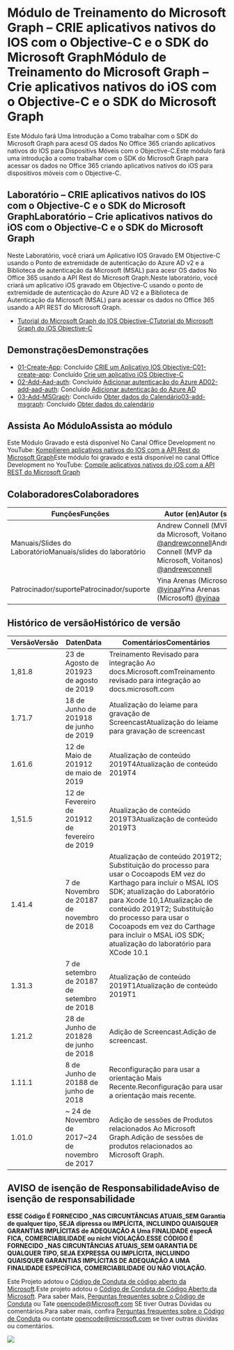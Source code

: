 # <a name="mdulo-de-treinamento-do-microsoft-graph--crie-aplicativos-nativos-do-ios-com-o-objective-c-e-o-sdk-do-microsoft-graph"></a><span data-ttu-id="e1896-101">Módulo de Treinamento do Microsoft Graph – CRIE aplicativos nativos do IOS com o Objective-C e o SDK do Microsoft Graph</span><span class="sxs-lookup"><span data-stu-id="e1896-101">Módulo de Treinamento do Microsoft Graph – Crie aplicativos nativos do iOS com o Objective-C e o SDK do Microsoft Graph</span></span>

<span data-ttu-id="e1896-102">Este Módulo fará Uma Introdução a Como trabalhar com o SDK do Microsoft Graph para acesd OS dados No Office 365 criando aplicativos nativos do IOS para Dispositivs Móveis com o Objective-C.</span><span class="sxs-lookup"><span data-stu-id="e1896-102">Este módulo fará uma introdução a como trabalhar com o SDK do Microsoft Graph para acessar os dados no Office 365 criando aplicativos nativos do iOS para dispositivos móveis com o Objective-C.</span></span>

## <a name="laboratrio--crie-aplicativos-nativos-do-ios-com-o-objective-c-e-o-sdk-do-microsoft-graph"></a><span data-ttu-id="e1896-103">Laboratório – CRIE aplicativos nativos do IOS com o Objective-C e o SDK do Microsoft Graph</span><span class="sxs-lookup"><span data-stu-id="e1896-103">Laboratório – Crie aplicativos nativos do iOS com o Objective-C e o SDK do Microsoft Graph</span></span>

<span data-ttu-id="e1896-104">Neste Laboratório, você criará um Aplicativo IOS Gravado EM Objective-C usando o Ponto de extremidade de autenticação do Azure AD v2 e a Biblioteca de autenticação da Microsoft (MSAL) para acesr OS dados No Office 365 usando a API Rest do Microsoft Graph.</span><span class="sxs-lookup"><span data-stu-id="e1896-104">Neste laboratório, você criará um aplicativo iOS gravado em Objective-C usando o ponto de extremidade de autenticação do Azure AD V2 e a Biblioteca de Autenticação da Microsoft (MSAL) para acessar os dados no Office 365 usando a API REST do Microsoft Graph.</span></span>

- [<span data-ttu-id="e1896-105">Tutorial do Microsoft Graph do IOS Objective-C</span><span class="sxs-lookup"><span data-stu-id="e1896-105">Tutorial do Microsoft Graph do iOS Objective-C</span></span>](https://docs.microsoft.com/graph/tutorials/ios-objectivec)

## <a name="demonstraes"></a><span data-ttu-id="e1896-106">Demonstrações</span><span class="sxs-lookup"><span data-stu-id="e1896-106">Demonstrações</span></span>

- <span data-ttu-id="e1896-107">[01-Create-App](demos/01-create-app): Concluído [CRIE um Aplicativo IOS Objective-C](https://docs.microsoft.com/graph/tutorials/ios-objectivec?tutorial-step=1)</span><span class="sxs-lookup"><span data-stu-id="e1896-107">[01-create-app](demos/01-create-app): Concluído [Crie um aplicativo iOS Objective-C](https://docs.microsoft.com/graph/tutorials/ios-objectivec?tutorial-step=1)</span></span>
- <span data-ttu-id="e1896-108">[02-Add-Aad-auth](demos/02-add-aad-auth): Concluído [Adicionar autenticação do Azure AD](https://docs.microsoft.com/graph/tutorials/ios-objectivec?tutorial-step=3)</span><span class="sxs-lookup"><span data-stu-id="e1896-108">[02-add-aad-auth](demos/02-add-aad-auth): Concluído [Adicionar autenticação do Azure AD](https://docs.microsoft.com/graph/tutorials/ios-objectivec?tutorial-step=3)</span></span>
- <span data-ttu-id="e1896-109">[03-Add-MSGraph](demos/03-add-msgraph): Concluído [Obter dados do Calendário](https://docs.microsoft.com/graph/tutorials/ios-objectivec?tutorial-step=4)</span><span class="sxs-lookup"><span data-stu-id="e1896-109">[03-add-msgraph](demos/03-add-msgraph): Concluído [Obter dados do calendário](https://docs.microsoft.com/graph/tutorials/ios-objectivec?tutorial-step=4)</span></span>

## <a name="assista-ao-mdulo"></a><span data-ttu-id="e1896-110">Assista Ao Módulo</span><span class="sxs-lookup"><span data-stu-id="e1896-110">Assista ao módulo</span></span>

<span data-ttu-id="e1896-111">Este Módulo Gravado e está disponível No Canal Office Development no YouTube: [Kompilieren aplicativos nativos do IOS com a API Rest do Microsoft Graph](https://youtu.be/Gg8Qy1Dqyzw)</span><span class="sxs-lookup"><span data-stu-id="e1896-111">Este módulo foi gravado e está disponível no canal Office Development no YouTube: [Compile aplicativos nativos do iOS com a API REST do Microsoft Graph](https://youtu.be/Gg8Qy1Dqyzw)</span></span>

## <a name="colaboradores"></a><span data-ttu-id="e1896-112">Colaboradores</span><span class="sxs-lookup"><span data-stu-id="e1896-112">Colaboradores</span></span>

| <span data-ttu-id="e1896-113">Funções</span><span class="sxs-lookup"><span data-stu-id="e1896-113">Funções</span></span> | <span data-ttu-id="e1896-114">Autor (en)</span><span class="sxs-lookup"><span data-stu-id="e1896-114">Autor (s)</span></span> |
| -------------------- | ------------------------------------------------------------------------------------- |
| <span data-ttu-id="e1896-115">Manuais/Slides do Laboratório</span><span class="sxs-lookup"><span data-stu-id="e1896-115">Manuais/slides do laboratório</span></span> | <span data-ttu-id="e1896-116">Andrew Connell (MVP da Microsoft, Voitanos) [@andrewconnell](//github.com/andrewconnell)</span><span class="sxs-lookup"><span data-stu-id="e1896-116">Andrew Connell (MVP da Microsoft, Voitanos) [@andrewconnell](//github.com/andrewconnell)</span></span> |
| <span data-ttu-id="e1896-117">Patrocinador/suporte</span><span class="sxs-lookup"><span data-stu-id="e1896-117">Patrocinador/suporte</span></span> | <span data-ttu-id="e1896-118">Yina Arenas (Microsoft) [@yinaa](//github.com/yinaa)</span><span class="sxs-lookup"><span data-stu-id="e1896-118">Yina Arenas (Microsoft) [@yinaa](//github.com/yinaa)</span></span> |

## <a name="histrico-de-verso"></a><span data-ttu-id="e1896-119">Histórico de versão</span><span class="sxs-lookup"><span data-stu-id="e1896-119">Histórico de versão</span></span>

| <span data-ttu-id="e1896-120">Versão</span><span class="sxs-lookup"><span data-stu-id="e1896-120">Versão</span></span> | <span data-ttu-id="e1896-121">Daten</span><span class="sxs-lookup"><span data-stu-id="e1896-121">Data</span></span> | <span data-ttu-id="e1896-122">Comentários</span><span class="sxs-lookup"><span data-stu-id="e1896-122">Comentários</span></span> |
| ------- | ------------------ | ------------------------------------------------------------------------------------------------------------------------------------ |
| <span data-ttu-id="e1896-123">1,8</span><span class="sxs-lookup"><span data-stu-id="e1896-123">1.8</span></span> | <span data-ttu-id="e1896-124">23 de Agosto de 2019</span><span class="sxs-lookup"><span data-stu-id="e1896-124">23 de agosto de 2019</span></span> | <span data-ttu-id="e1896-125">Treinamento Revisado para integração Ao docs.Microsoft.com</span><span class="sxs-lookup"><span data-stu-id="e1896-125">Treinamento revisado para integração ao docs.microsoft.com</span></span> |
| <span data-ttu-id="e1896-126">1.7</span><span class="sxs-lookup"><span data-stu-id="e1896-126">1.7</span></span> | <span data-ttu-id="e1896-127">18 de Junho de 2019</span><span class="sxs-lookup"><span data-stu-id="e1896-127">18 de junho de 2019</span></span> | <span data-ttu-id="e1896-128">Atualização do leiame para gravação de Screencast</span><span class="sxs-lookup"><span data-stu-id="e1896-128">Atualização do leiame para gravação de screencast</span></span> |
| <span data-ttu-id="e1896-129">1.6</span><span class="sxs-lookup"><span data-stu-id="e1896-129">1.6</span></span> | <span data-ttu-id="e1896-130">12 de Maio de 2019</span><span class="sxs-lookup"><span data-stu-id="e1896-130">12 de maio de 2019</span></span> | <span data-ttu-id="e1896-131">Atualização de conteúdo 2019T4</span><span class="sxs-lookup"><span data-stu-id="e1896-131">Atualização de conteúdo 2019T4</span></span> |
| <span data-ttu-id="e1896-132">1,5</span><span class="sxs-lookup"><span data-stu-id="e1896-132">1.5</span></span> | <span data-ttu-id="e1896-133">12 de Fevereiro de 2019</span><span class="sxs-lookup"><span data-stu-id="e1896-133">12 de fevereiro de 2019</span></span> | <span data-ttu-id="e1896-134">Atualização de conteúdo 2019T3</span><span class="sxs-lookup"><span data-stu-id="e1896-134">Atualização de conteúdo 2019T3</span></span> |
| <span data-ttu-id="e1896-135">1.4</span><span class="sxs-lookup"><span data-stu-id="e1896-135">1.4</span></span> | <span data-ttu-id="e1896-136">7 de Novembro de 2018</span><span class="sxs-lookup"><span data-stu-id="e1896-136">7 de novembro de 2018</span></span> | <span data-ttu-id="e1896-137">Atualização de conteúdo 2019T2; Substituição do processo para usar o Cocoapods EM vez do Karthago para incluir o MSAL IOS SDK; atualização do Laboratório para Xcode 10,1</span><span class="sxs-lookup"><span data-stu-id="e1896-137">Atualização de conteúdo 2019T2; Substituição do processo para usar o Cocoapods em vez do Carthage para incluir o MSAL iOS SDK; atualização do laboratório para XCode 10.1</span></span> |
| <span data-ttu-id="e1896-138">1.3</span><span class="sxs-lookup"><span data-stu-id="e1896-138">1.3</span></span> | <span data-ttu-id="e1896-139">7 de setembro de 2018</span><span class="sxs-lookup"><span data-stu-id="e1896-139">7 de setembro de 2018</span></span> | <span data-ttu-id="e1896-140">Atualização de conteúdo 2019T1</span><span class="sxs-lookup"><span data-stu-id="e1896-140">Atualização de conteúdo 2019T1</span></span> |
| <span data-ttu-id="e1896-141">1.2</span><span class="sxs-lookup"><span data-stu-id="e1896-141">1.2</span></span> | <span data-ttu-id="e1896-142">28 de Junho de 2018</span><span class="sxs-lookup"><span data-stu-id="e1896-142">28 de junho de 2018</span></span> | <span data-ttu-id="e1896-143">Adição de Screencast.</span><span class="sxs-lookup"><span data-stu-id="e1896-143">Adição de screencast.</span></span> |
| <span data-ttu-id="e1896-144">1.1</span><span class="sxs-lookup"><span data-stu-id="e1896-144">1.1</span></span> | <span data-ttu-id="e1896-145">8 de Junho de 2018</span><span class="sxs-lookup"><span data-stu-id="e1896-145">8 de junho de 2018</span></span> | <span data-ttu-id="e1896-146">Reconfiguração para usar a orientação Mais Recente.</span><span class="sxs-lookup"><span data-stu-id="e1896-146">Reconfiguração para usar a orientação mais recente.</span></span> |
| <span data-ttu-id="e1896-147">1.0</span><span class="sxs-lookup"><span data-stu-id="e1896-147">1.0</span></span> | <span data-ttu-id="e1896-148">~ 24 de Novembro de 2017</span><span class="sxs-lookup"><span data-stu-id="e1896-148">~24 de novembro de 2017</span></span> | <span data-ttu-id="e1896-149">Adição de sessões de Produtos relacionados Ao Microsoft Graph.</span><span class="sxs-lookup"><span data-stu-id="e1896-149">Adição de sessões de produtos relacionados ao Microsoft Graph.</span></span> |

## <a name="aviso-de-iseno-de-responsabilidade"></a><span data-ttu-id="e1896-150">AVISO de isenção de Responsabilidade</span><span class="sxs-lookup"><span data-stu-id="e1896-150">Aviso de isenção de responsabilidade</span></span>

<span data-ttu-id="e1896-151">**ESSE Código É FORNECIDO _NAS CIRCUNTÂNCIAS ATUAIS_SEM Garantia de qualquer tipo, SEJA dipressa ou IMPLÍCITA, INCLUINDO QUAISQUER GARANTIAS IMPLÍCITAS de ADEQUAÇÃO A Uma FINALIDADE especÃ FICA, COMERCIABILIDADE ou nicht VIOLAÇÃO.**</span><span class="sxs-lookup"><span data-stu-id="e1896-151">**ESSE CÓDIGO É FORNECIDO _NAS CIRCUNTÂNCIAS ATUAIS_SEM GARANTIA DE QUALQUER TIPO, SEJA EXPRESSA OU IMPLÍCITA, INCLUINDO QUAISQUER GARANTIAS IMPLÍCITAS DE ADEQUAÇÃO A UMA FINALIDADE ESPECÍFICA, COMERCIABILIDADE OU NÃO VIOLAÇÃO.**</span></span>

<span data-ttu-id="e1896-152">Este Projeto adotou o [Código de Conduta de código aberto da Microsoft](https://opensource.microsoft.com/codeofconduct/).</span><span class="sxs-lookup"><span data-stu-id="e1896-152">Este projeto adotou o [Código de Conduta de Código Aberto da Microsoft](https://opensource.microsoft.com/codeofconduct/).</span></span>  <span data-ttu-id="e1896-153">Para saber Mais, [Perguntas frequentes sobre o Código de Conduta](https://opensource.microsoft.com/codeofconduct/faq/) ou Tate [opencode@Microsoft.com](mailto:opencode@microsoft.com) SE tiver Outras Dúvidas ou comentários.</span><span class="sxs-lookup"><span data-stu-id="e1896-153">Para saber mais, confira [Perguntas frequentes sobre o Código de Conduta](https://opensource.microsoft.com/codeofconduct/faq/) ou contate [opencode@microsoft.com](mailto:opencode@microsoft.com) se tiver outras dúvidas ou comentários.</span></span>

<img src="https://telemetry.sharepointpnp.com/msgraph-training-ios-objectivec" />
